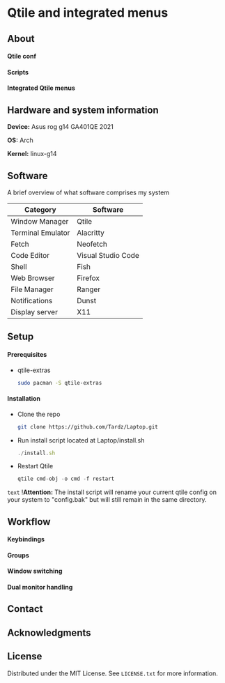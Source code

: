 # Qtile and integrated menus

## About

#### Qtile conf

#### Scripts

#### Integrated Qtile menus

## Hardware and system information

**Device:** Asus rog g14 GA401QE 2021  

**OS:** Arch

**Kernel:** linux-g14

## Software
A brief overview of what software comprises my system

| Category           | Software                    |
|--------------------|-----------------------------|
| Window Manager     | Qtile                       |
| Terminal Emulator  | Alacritty                   |
| Fetch              | Neofetch                    |
| Code Editor        | Visual Studio Code          |
| Shell              | Fish                        |
| Web Browser        | Firefox                     |
| File Manager       | Ranger                      |
| Notifications      | Dunst                       |
| Display server     | X11                         |

## Setup

#### Prerequisites
* qtile-extras

   ```sh
   sudo pacman -S qtile-extras
   ```

#### Installation 

* Clone the repo

   ```sh
   git clone https://github.com/Tardz/Laptop.git
   ```   
* Run install script located at Laptop/install.sh
  
   ```js
   ./install.sh
   ```
* Restart Qtile
  
   ```js
   qtile cmd-obj -o cmd -f restart
   ```
<code style="color : name_color">text</code>
!**Attention:**
The install script will rename your current qtile config on your system to "config.bak" but will still remain in the same directory. 

## Workflow

#### Keybindings
#### Groups
#### Window switching
#### Dual monitor handling

## Contact

## Acknowledgments

## License

Distributed under the MIT License. See `LICENSE.txt` for more information.

